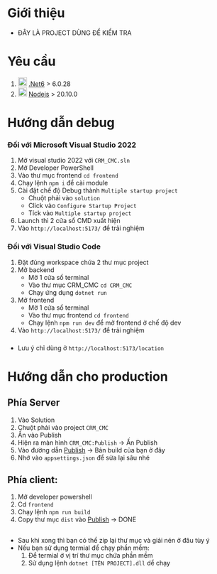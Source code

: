 # Giới thiệu
- ĐÂY LÀ PROJECT DÙNG ĐỂ KIỂM TRA


# Yêu cầu
1. <img src="https://dotnet.microsoft.com/favicon.ico" style="height: 20px; width:20px;"/> [.Net6](https://dotnet.microsoft.com/en-us/download/dotnet/6.0) > 6.0.28
1. <img src="https://nodejs.org/static/images/logo-hexagon-card.png" style="height: 20px; width:20px;"/> [Nodejs](https://nodejs.org/en/download) > 20.10.0

# Hướng dẫn debug

### Đối với Microsoft Visual Studio 2022
1. Mở visual studio 2022 với `CRM_CMC.sln`
1. Mở Developer PowerShell
1. Vào thư mục frontend `cd frontend`
1. Chạy lệnh `npm i` để cài module
1. Cài đặt chế độ Debug thành `Multiple startup project`
    - Chuột phải vào `solution`
    - Click vào `Configure Startup Project`
    - Tíck vào `Multiple startup project`
1. Launch thì 2 cửa sổ CMD xuất hiện
1. Vào `http://localhost:5173/` để trải nghiệm

### Đối với Visual Studio Code
1. Đặt đúng workspace chứa 2 thư mục project
1. Mở backend
    - Mở 1 cửa sổ terminal
    - Vào thư mục CRM_CMC `cd CRM_CMC`
    - Chạy ứng dụng `dotnet run`
1. Mở frontend
    - Mở 1 cửa sổ terminal
    - Vào thư mục frontend `cd frontend` 
    - Chạy lệnh `npm run dev` để mở frontend ở chế độ dev
1. Vào `http://localhost:5173/` để trải nghiệm

###
* Lưu ý chỉ dùng ở `http://localhost:5173/location`

# Hướng dẫn cho production

## Phía Server
1. Vào Solution 
1. Chuột phải vào project `CRM_CMC`
1. Ấn vào Publish
1. Hiện ra màn hình `CRM_CMC:Publish` -> Ấn Publish
1. Vào đường dẫn [Publish](./CRM_CMC/bin/Release/net6.0/publish/) -> Bản build của bạn ở đây
1. Nhớ vào `appsettings.json` để sửa lại sâu nhé

## Phía client:
1. Mở developer powershell
1. Cd `frontend`
1. Chạy lệnh `npm run build`
1. Copy thư mục `dist` vào [Publish](./CRM_CMC/bin/Release/net6.0/publish/) -> DONE

## 
- Sau khi xong thì bạn có thể zip lại thư mục và giải nén ở đâu tùy ý
- Nếu bạn sử dụng termial để chạy phần mềm:
    1. Để termial ở vị trí thư mục chứa phần mềm
    1. Sử dụng lệnh `dotnet [TÊN PROJECT].dll` dể chạy

